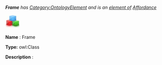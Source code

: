___Frame__ 
 has
 [Category:OntologyElement](../../Category/OntologyElement "Category:OntologyElement") 
 and is an
 [element of](../../Property/ElementOf "Property:ElementOf") 
[Affordance](../../Submissions/Affordance "Submissions:Affordance")_




  





[![Class](../public/images/thumb/2/27/Class.gif/45px-Class.gif)](../../Image/Class.gif "Class")


__Name__ 
 : Frame
 



__Type:__ 
 owl:Class
 



__Description__ 
 :
